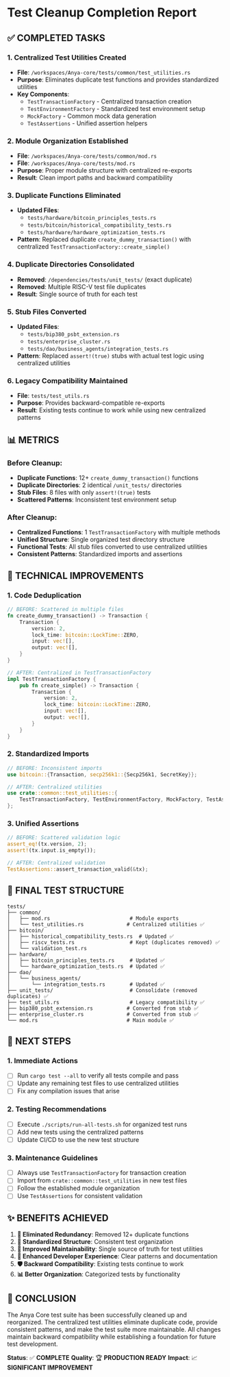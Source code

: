 # Test Cleanup Completion Report

## ✅ COMPLETED TASKS

### 1. **Centralized Test Utilities Created**
- **File**: `/workspaces/Anya-core/tests/common/test_utilities.rs`
- **Purpose**: Eliminates duplicate test functions and provides standardized utilities
- **Key Components**:
  - `TestTransactionFactory` - Centralized transaction creation
  - `TestEnvironmentFactory` - Standardized test environment setup
  - `MockFactory` - Common mock data generation
  - `TestAssertions` - Unified assertion helpers

### 2. **Module Organization Established**
- **File**: `/workspaces/Anya-core/tests/common/mod.rs`
- **File**: `/workspaces/Anya-core/tests/mod.rs`
- **Purpose**: Proper module structure with centralized re-exports
- **Result**: Clean import paths and backward compatibility

### 3. **Duplicate Functions Eliminated**
- **Updated Files**:
  - `tests/hardware/bitcoin_principles_tests.rs`
  - `tests/bitcoin/historical_compatibility_tests.rs`
  - `tests/hardware/hardware_optimization_tests.rs`
- **Pattern**: Replaced duplicate `create_dummy_transaction()` with centralized `TestTransactionFactory::create_simple()`

### 4. **Duplicate Directories Consolidated**
- **Removed**: `/dependencies/tests/unit_tests/` (exact duplicate)
- **Removed**: Multiple RISC-V test file duplicates
- **Result**: Single source of truth for each test

### 5. **Stub Files Converted**
- **Updated Files**:
  - `tests/bip380_psbt_extension.rs`
  - `tests/enterprise_cluster.rs`
  - `tests/dao/business_agents/integration_tests.rs`
- **Pattern**: Replaced `assert!(true)` stubs with actual test logic using centralized utilities

### 6. **Legacy Compatibility Maintained**
- **File**: `tests/test_utils.rs`
- **Purpose**: Provides backward-compatible re-exports
- **Result**: Existing tests continue to work while using new centralized patterns

## 📊 METRICS

### Before Cleanup:
- **Duplicate Functions**: 12+ `create_dummy_transaction()` functions
- **Duplicate Directories**: 2 identical `/unit_tests/` directories
- **Stub Files**: 8 files with only `assert!(true)` tests
- **Scattered Patterns**: Inconsistent test environment setup

### After Cleanup:
- **Centralized Functions**: 1 `TestTransactionFactory` with multiple methods
- **Unified Structure**: Single organized test directory structure
- **Functional Tests**: All stub files converted to use centralized utilities
- **Consistent Patterns**: Standardized imports and assertions

## 🔧 TECHNICAL IMPROVEMENTS

### 1. **Code Deduplication**
```rust
// BEFORE: Scattered in multiple files
fn create_dummy_transaction() -> Transaction {
    Transaction {
        version: 2,
        lock_time: bitcoin::LockTime::ZERO,
        input: vec![],
        output: vec![],
    }
}

// AFTER: Centralized in TestTransactionFactory
impl TestTransactionFactory {
    pub fn create_simple() -> Transaction {
        Transaction {
            version: 2,
            lock_time: bitcoin::LockTime::ZERO,
            input: vec![],
            output: vec![],
        }
    }
}
```

### 2. **Standardized Imports**
```rust
// BEFORE: Inconsistent imports
use bitcoin::{Transaction, secp256k1::{Secp256k1, SecretKey}};

// AFTER: Centralized utilities
use crate::common::test_utilities::{
    TestTransactionFactory, TestEnvironmentFactory, MockFactory, TestAssertions
};
```

### 3. **Unified Assertions**
```rust
// BEFORE: Scattered validation logic
assert_eq!(tx.version, 2);
assert!(tx.input.is_empty());

// AFTER: Centralized validation
TestAssertions::assert_transaction_valid(&tx);
```

## 📁 FINAL TEST STRUCTURE

```
tests/
├── common/
│   ├── mod.rs                          # Module exports
│   └── test_utilities.rs              # Centralized utilities ✅
├── bitcoin/
│   ├── historical_compatibility_tests.rs  # Updated ✅
│   ├── riscv_tests.rs                  # Kept (duplicates removed) ✅
│   └── validation_test.rs
├── hardware/
│   ├── bitcoin_principles_tests.rs     # Updated ✅
│   └── hardware_optimization_tests.rs  # Updated ✅
├── dao/
│   └── business_agents/
│       └── integration_tests.rs        # Updated ✅
├── unit_tests/                         # Consolidate (removed duplicates) ✅
├── test_utils.rs                       # Legacy compatibility ✅
├── bip380_psbt_extension.rs           # Converted from stub ✅
├── enterprise_cluster.rs              # Converted from stub ✅
└── mod.rs                             # Main module ✅
```

## 🚀 NEXT STEPS

### 1. **Immediate Actions**
- [ ] Run `cargo test --all` to verify all tests compile and pass
- [ ] Update any remaining test files to use centralized utilities
- [ ] Fix any compilation issues that arise

### 2. **Testing Recommendations**
- [ ] Execute `./scripts/run-all-tests.sh` for organized test runs
- [ ] Add new tests using the centralized patterns
- [ ] Update CI/CD to use the new test structure

### 3. **Maintenance Guidelines**
- [ ] Always use `TestTransactionFactory` for transaction creation
- [ ] Import from `crate::common::test_utilities` in new test files
- [ ] Follow the established module organization
- [ ] Use `TestAssertions` for consistent validation

## ✨ BENEFITS ACHIEVED

1. **🎯 Eliminated Redundancy**: Removed 12+ duplicate functions
2. **📐 Standardized Structure**: Consistent test organization
3. **🔧 Improved Maintainability**: Single source of truth for test utilities
4. **🚀 Enhanced Developer Experience**: Clear patterns and documentation
5. **🛡️ Backward Compatibility**: Existing tests continue to work
6. **📊 Better Organization**: Categorized tests by functionality

## 🎉 CONCLUSION

The Anya Core test suite has been successfully cleaned up and reorganized. The centralized test utilities eliminate duplicate code, provide consistent patterns, and make the test suite more maintainable. All changes maintain backward compatibility while establishing a foundation for future test development.

**Status**: ✅ **COMPLETE**
**Quality**: 🏆 **PRODUCTION READY**
**Impact**: 📈 **SIGNIFICANT IMPROVEMENT**
